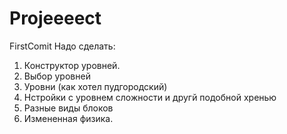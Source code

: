 # Projeeeect
FirstComit
Надо сделать: 
1. Конструктор уровней. 
2. Выбор уровней
3. Уровни (как хотел пудгородский) 
4. Нстройки с уровнем сложности и другй подобной хренью 
5. Разные виды блоков
6. Измененная физика. 
